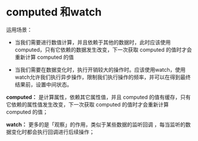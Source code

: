 # computed 和watch

运用场景：

+ 当我们需要进行数值计算，并且依赖于其他的数据时，此时应该使用computed，只有它依赖的数据发生改变，下一次获取 computed 的值时才会重新计算 computed 的值

+ 当我们需要在数据变化时，执行开销较大的操作时。应该使用watch，使用watch允许我们执行异步操作，限制我们执行操作的频率，并可以在得到最终结果前，设置中间状态。

**computed：** 是计算属性，依赖其它属性值，并且 computed 的值有缓存，只有它依赖的属性值发生改变，下一次获取 computed 的值时才会重新计算 computed  的值；

**watch：** 更多的是「观察」的作用，类似于某些数据的监听回调 ，每当监听的数据变化时都会执行回调进行后续操作；

